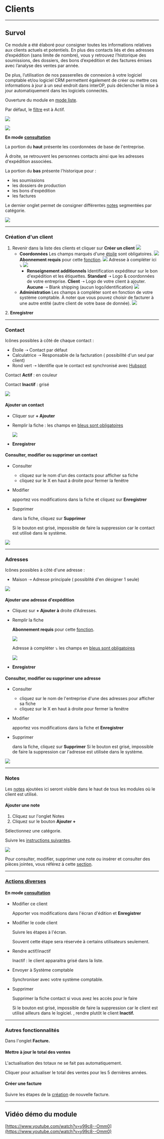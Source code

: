 # Clients

---

## Survol

Ce module a été élaboré pour consigner toutes les informations relatives aux clients actuels et potentiels. En plus des contacts liés et des adresses d’expédition (sans limite de nombre), vous y retrouvez l’historique des soumissions, des dossiers, des bons d’expédition et des factures émises avec l’analyse des ventes par année.

De plus, l’utilisation de nos passerelles de connexion à votre logiciel comptable et/ou logiciel CRM permettent également de créer ou mettre ces informations à jour à un seul endroit dans interOP, puis déclencher la mise à jour automatiquement dans les logiciels connectés.

Ouverture du module en [mode liste](https://app.clickup.com/9017115504/v/dc/8cqcgvg-21377/8cqcgvg-17257?block=block-56d3904d-8421-44c4-8d23-f01b57d0f037).

Par défaut, le [filtre](https://app.clickup.com/9017115504/v/dc/8cqcgvg-21377/8cqcgvg-17257?block=block-d334b8fe-d65e-4449-a1d9-a27c07e19a53) est à Actif.

![](../../static/img/Clients_liste.png)

![](../../static/img/Clients_2_filtre.png)

**En mode** [**consultation**](https://app.clickup.com/9017115504/v/dc/8cqcgvg-21377/8cqcgvg-17257?block=block-fab2c14a-4d75-4bad-9f1c-ba1f4f2460a3)

La portion du **haut** présente les coordonnées de base de l'entreprise.

À droite, se retrouvent les personnes contacts ainsi que les adresses d'expédition associées.

La portion du **bas** présente l'historique pour :

- les soumissions
- les dossiers de production
- les bons d'expédition
- les factures

Le dernier onglet permet de consigner différentes [notes](https://app.clickup.com/9017115504/v/dc/8cqcgvg-25937/8cqcgvg-26797?block=block-5a6456ba-b0e7-4627-a40b-138e6c08bd0c) segmentées par catégorie.

![](../../static/img/Clients_3.png)

---

### Création d'un client

1. Revenir dans la liste des clients et cliquer sur **Créer un client**
![](../../static/img/Clients_4_création.png)
   - **Coordonnées**
     Les champs marqués d'une [étoile](https://app.clickup.com/9017115504/v/dc/8cqcgvg-21377/8cqcgvg-17257?block=block-aeef2813-739d-4f73-8be3-fad739556f61) sont obligatoires.
     ![](../../static/img/Clients_5.png)
     **Abonnement requis** pour cette [fonction](https://app.clickup.com/9017115504/v/dc/8cqcgvg-25937/8cqcgvg-27177?block=block-2e10d61b-8a21-40a6-bb11-4d5cbc05c3f7).
     ![](https://t9017115504.p.clickup-attachments.com/t9017115504/fb8511e4-23ea-4b14-8886-c7fd93d2de46/Screenshot%202025-01-23%20at%2011.40.14%E2%80%AFAM.png)
     Adresse à compléter ici ⤵️ ![](../../static/img/Clients_6_google.png)
     - **Renseignement additionnels**
       Identification expéditeur sur le bon d'expédition et les étiquettes.
       **Standard** ➝ Logo & coordonnées de votre entreprise.
       **Client** ➝ Logo de votre client à ajouter.
       **Aucune** ➝ Blank shipping (aucun logo/identification) ![](../../static/img/Clients_7_infosadd_std.png)
   - **Administration**
     Les champs à compléter sont en fonction de votre système comptable. À noter que vous pouvez choisir de facturer à une autre entité (autre client de votre base de donnée).
     ![](../../static/img/Clients_8_admin.png)

2\. **Enregistrer**

---

### **Contact**

Icônes possibles à côté de chaque contact :

- Étoile ➝ Contact par défaut
- Calculatrice ➝ Responsable de la facturation ( possibilité d'un seul par client)
- Rond vert ➝ Identifie que le contact est synchronisé avec [Hubspot](https://app.clickup.com/9017115504/v/dc/8cqcgvg-25937/8cqcgvg-27077?block=block-50ac6ca8-f137-49bb-a9c9-b295a6682714)

Contact **Actif** : en couleur

Contact **Inactif** : grisé

![](https://t9017115504.p.clickup-attachments.com/t9017115504/525e9914-0e48-4580-af47-593136e8c7f4/Screenshot%202025-01-23%20at%202.07.01%E2%80%AFPM.png)

#### Ajouter un contact

- Cliquer sur **\+ Ajouter**
- Remplir la fiche : les champs en [bleus sont obligatoires](https://app.clickup.com/9017115504/v/dc/8cqcgvg-21377/8cqcgvg-17257?block=block-aeef2813-739d-4f73-8be3-fad739556f61)

  ![](https://t9017115504.p.clickup-attachments.com/t9017115504/9b92e809-b8e6-4ba0-8813-a6a07922e567/Screenshot%202025-01-23%20at%201.55.53%E2%80%AFPM.png)

- **Enregistrer**

#### Consulter, modifier ou supprimer un contact

- Consulter

  - cliquez sur le nom d'un des contacts pour afficher sa fiche
  - cliquez sur le X en haut à droite pour fermer la fenêtre

- Modifier

  apportez vos modifications dans la fiche et cliquez sur **Enregistrer**

- Supprimer

  dans la fiche, cliquez sur **Supprimer**

  Si le bouton est grisé, impossible de faire la suppression car le contact est utilisé dans le système.

![](https://t9017115504.p.clickup-attachments.com/t9017115504/9c5bcf3f-a1cd-4c90-9ff9-9c29089049ef/Screenshot%202025-01-23%20at%202.07.51%E2%80%AFPM.png)

---

### Adresses

Icônes possibles à côté d'une adresse :

- Maison ➝ Adresse principale ( possiblité d'en désigner 1 seule)

![](https://t9017115504.p.clickup-attachments.com/t9017115504/da1f4a2a-abe9-41f8-81e8-d1f309dd4a81/Screenshot%202025-01-23%20at%202.40.18%E2%80%AFPM.png)

#### Ajouter une adresse d'expédition

- Cliquez sur **\+ Ajouter à** droite d'Adresses.
- Remplir la fiche

  **Abonnement requis** pour cette [fonction](https://app.clickup.com/9017115504/v/dc/8cqcgvg-25937/8cqcgvg-27177?block=block-2e10d61b-8a21-40a6-bb11-4d5cbc05c3f7).

  ![](https://t9017115504.p.clickup-attachments.com/t9017115504/3406ff3e-57a9-4524-913c-01f5307abd21/image.png)

  Adresse à compléter ⤵️ les champs en [bleus sont obligatoires](https://app.clickup.com/9017115504/v/dc/8cqcgvg-21377/8cqcgvg-17257?block=block-aeef2813-739d-4f73-8be3-fad739556f61)

  ![](https://t9017115504.p.clickup-attachments.com/t9017115504/f1f81cbf-b949-4610-96ce-212a1587bf79/Screenshot%202025-01-23%20at%202.37.53%E2%80%AFPM.png)

- **Enregistrer**

#### Consulter, modifier ou supprimer une adresse

- Consulter

  - cliquez sur le nom de l'entreprise d'une des adresses pour afficher sa fiche
  - cliquez sur le X en haut à droite pour fermer la fenêtre

- Modifier

  apportez vos modifications dans la fiche et **Enregistrer**

- Supprimer

  dans la fiche, cliquez sur **Supprimer** Si le bouton est grisé, impossible de faire la suppression car l'adresse est utilisée dans le système.

![](https://t9017115504.p.clickup-attachments.com/t9017115504/e21bcb9f-350a-4bdc-b61a-98694b56f5d6/Screenshot%202025-01-23%20at%202.39.19%E2%80%AFPM.png)

---

### Notes

Les [notes](https://app.clickup.com/9017115504/v/dc/8cqcgvg-21377/8cqcgvg-17257?block=block-420eb67f-36d7-4f80-9b26-17ac642f4cd5) ajoutées ici seront visible dans le haut de tous les modules où le client est utilisé.

#### Ajouter une note

1. Cliquez sur l'onglet Notes
2. Cliquez sur le bouton **Ajouter +**

Sélectionnez une catégorie.

Suivre les [instructions suivantes](https://app.clickup.com/9017115504/v/dc/8cqcgvg-21377/8cqcgvg-17257?block=block-f629445e-37c8-4518-83ba-9e80b9267668).

![](https://t9017115504.p.clickup-attachments.com/t9017115504/4837966c-9b1b-4ead-8058-e23766afd9c5/Module%20Clients%20-%20Notes.png)

Pour consulter, modifier, supprimer une note ou insérer et consulter des pièces jointes, vous référez à cette [section](https://app.clickup.com/9017115504/v/dc/8cqcgvg-21377/8cqcgvg-17257?block=block-1f474c9b-58a9-4128-a20e-cd371aa4ac37).

---

### [Actions diverses](https://app.clickup.com/9017115504/v/dc/8cqcgvg-21377/8cqcgvg-17257?block=block-dfe6c8ce-fe79-4b29-bee3-9695d2ea4ab7)

#### En mode [consultation](https://app.clickup.com/9017115504/v/dc/8cqcgvg-21377/8cqcgvg-17257?block=block-fab2c14a-4d75-4bad-9f1c-ba1f4f2460a3)

- Modifier ce client

  Apporter vos modifications dans l'écran d'édition et **Enregistrer**

- Modifier le code client

  Suivre les étapes à l'écran.

  Souvent cette étape sera réservée à certains utilisateurs seulement.

- Rendre actif/inactif

  Inactif : le client apparaitra grisé dans la liste.

- Envoyer à Système comptable

  Synchroniser avec votre système comptable.

- Supprimer

  Supprimer la fiche contact si vous avez les accès pour le faire

  Si le bouton est grisé, impossible de faire la suppression car le client est utilisé ailleurs dans le logiciel. , rendre plutôt le client **Inactif.**

---

### Autres fonctionnalités

Dans l'onglet **Facture.**

#### Mettre à jour le total des ventes

L'actualisation des totaux ne se fait pas automatiquement.

Cliquer pour actualiser le total des ventes pour les 5 dernières années.

#### Créer une facture

Suivre les étapes de la [création](https://app.clickup.com/9017115504/v/dc/8cqcgvg-21377/8cqcgvg-17497?block=block-70a68f39-4342-45db-a2a7-0e1511584dc8) de nouvelle facture.

---

## Vidéo démo du module

[https://www.youtube.com/watch?v=y99c8--Omm0](https://www.youtube.com/watch?v=y99c8--Omm0)
